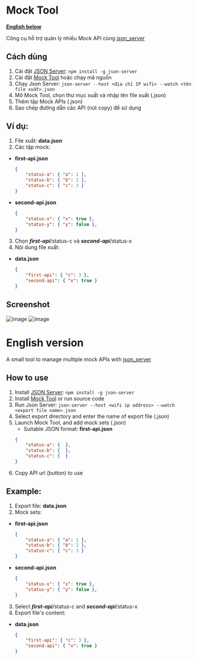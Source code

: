# Mock Tool
**[English below](https://github.com/phuongnam195/mock-tool#english-version)**

Công cụ hỗ trợ quản lý nhiều Mock API cùng [json_server](https://github.com/typicode/json-server)

## Cách dùng
1. Cài đặt [JSON Server](https://github.com/typicode/json-server): `npm install -g json-server`
2. Cài đặt [Mock Tool](https://github.com/phuongnam195/mock-tool/releases) hoặc chạy mã nguồn
3. Chạy Json Server: `json-server --host <địa chỉ IP wifi> --watch <tên file xuất>.json`
4. Mở Mock Tool, chọn thư mục xuất và nhập tên file xuất (.json)
5. Thêm tập Mock APIs (.json)
6. Sao chép đường dẫn các API (nút copy) để sử dụng

## Ví dụ:
1. File xuất: **data.json**
2. Các tập mock:
 - **first-api.json**
    ```json
    {
        "status-a": { "a": 1 },
        "status-b": { "b": 2 },
        "status-c": { "c": 3 }
    }
    ```
 - **second-api.json**
    ```json
    {
        "status-x": { "x": true },
        "status-y": { "y": false },
    }
    ```
3. Chọn ***first-api***/status-c và ***second-api***/status-x
4. Nội dung file xuất: 
 - **data.json**
    ```json
    {
        "first-api": { "c": 3 },
        "second-api": { "x": true }
    }
    ```

## Screenshot

![image](https://user-images.githubusercontent.com/90912187/185856942-50cb0a93-eb44-467f-be94-075693c5167c.png)
![image](https://user-images.githubusercontent.com/90912187/185856963-972cf7e2-d8ff-40a2-9650-6a397a637a52.png)

# English version

A small tool to manage multiple mock APIs with [json_server](https://github.com/typicode/json-server)

## How to use
1. Install [JSON Server](https://github.com/typicode/json-server): `npm install -g json-server`
2. Install [Mock Tool](https://github.com/phuongnam195/mock-tool/releases) or run source code
3. Run Json Server: `json-server --host <wifi ip address> --watch <export file name>.json`
4. Select export directory and enter the name of export file (.json)
5. Launch Mock Tool, and add mock sets (.json)
    - Suitable JSON format: **first-api.json**
    ```json
    {
        "status-a": {  },
        "status-b": {  },
        "status-c": {  }
    }
    ```
6. Copy API url (button) to use

## Example:
1. Export file: **data.json**
2. Mock sets:
 - **first-api.json**
    ```json
    {
        "status-a": { "a": 1 },
        "status-b": { "b": 2 },
        "status-c": { "c": 3 }
    }
    ```
 - **second-api.json**
    ```json
    {
        "status-x": { "x": true },
        "status-y": { "y": false },
    }
    ```
3. Select ***first-api***/status-c and ***second-api***/status-x
4. Export file's content: 
 - **data.json**
    ```json
    {
        "first-api": { "c": 3 },
        "second-api": { "x": true }
    }
    ```
